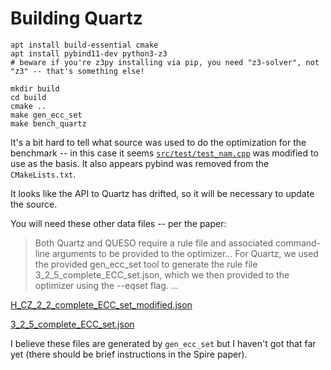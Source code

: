 # Building Quartz

```
apt install build-essential cmake
apt install pybind11-dev python3-z3
# beware if you're z3py installing via pip, you need "z3-solver", not "z3" -- that's something else!

mkdir build
cd build
cmake ..
make gen_ecc_set
make bench_quartz
```

It's a bit hard to tell what source was used to do the optimization for the benchmark -- in this case it seems [`src/test/test_nam.cpp`](from-spire-paper-artifact/test_nam.cpp) was modified to use as the basis. It also appears pybind was removed from the `CMakeLists.txt`.

It looks like the API to Quartz has drifted, so it will be necessary to update the source.

You will need these other data files -- per the paper:

> Both Quartz and QUESO require a rule file and associated
> command-line arguments to be provided to the optimizer... For
> Quartz, we used the provided gen_ecc_set tool to generate the
> rule file 3_2_5_complete_ECC_set.json, which we then provided
> to the optimizer using the --eqset flag. ...

[H_CZ_2_2_complete_ECC_set_modified.json](from-spire-paper-artifact/H_CZ_2_2_complete_ECC_set_modified.json)

[3_2_5_complete_ECC_set.json](from-spire-paper-artifact/3_2_5_complete_ECC_set.json)

I believe these files are generated by `gen_ecc_set` but I haven't got that far yet (there should be brief instructions in the Spire paper).

